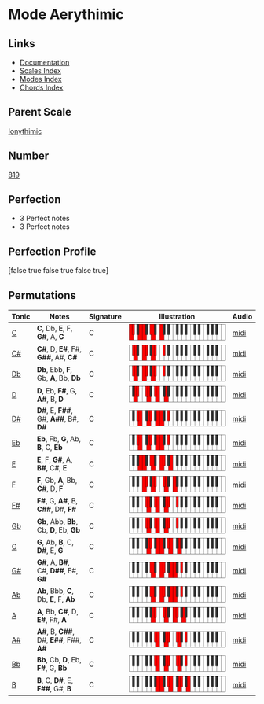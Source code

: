 # Mode Aerythimic

## Links

- [Documentation](index.md)
- [Scales Index](Scales.md)
- [Modes Index](Modes.md)
- [Chords Index](Chords.md)

## Parent Scale

[Ionythimic](ScaleIonythimic.md)

## Number

[819](https://ianring.com/musictheory/scales/819)

## Perfection

- 3 Perfect notes
- 3 Perfect notes

## Perfection Profile

[false true false true false true]

## Permutations

| Tonic | Notes | Signature | Illustration | Audio |
|-------|-------|-----------|--------------|-------|
| [C](ModeCNaturalAerythimic.md) | **C**, Db, **E**, F, **G#**, A, **C** | C | ![CNaturalAerythimic](ModeCNaturalAerythimic.png) | [midi](https://github.com/edipermadi/music/blob/main/docs/ModeCNaturalAerythimic.mid?raw=true) |
| [C#](ModeCSharpAerythimic.md) | **C#**, D, **E#**, F#, **G##**, A#, **C#** | C | ![CSharpAerythimic](ModeCSharpAerythimic.png) | [midi](https://github.com/edipermadi/music/blob/main/docs/ModeCSharpAerythimic.mid?raw=true) |
| [Db](ModeDFlatAerythimic.md) | **Db**, Ebb, **F**, Gb, **A**, Bb, **Db** | C | ![DFlatAerythimic](ModeDFlatAerythimic.png) | [midi](https://github.com/edipermadi/music/blob/main/docs/ModeDFlatAerythimic.mid?raw=true) |
| [D](ModeDNaturalAerythimic.md) | **D**, Eb, **F#**, G, **A#**, B, **D** | C | ![DNaturalAerythimic](ModeDNaturalAerythimic.png) | [midi](https://github.com/edipermadi/music/blob/main/docs/ModeDNaturalAerythimic.mid?raw=true) |
| [D#](ModeDSharpAerythimic.md) | **D#**, E, **F##**, G#, **A##**, B#, **D#** | C | ![DSharpAerythimic](ModeDSharpAerythimic.png) | [midi](https://github.com/edipermadi/music/blob/main/docs/ModeDSharpAerythimic.mid?raw=true) |
| [Eb](ModeEFlatAerythimic.md) | **Eb**, Fb, **G**, Ab, **B**, C, **Eb** | C | ![EFlatAerythimic](ModeEFlatAerythimic.png) | [midi](https://github.com/edipermadi/music/blob/main/docs/ModeEFlatAerythimic.mid?raw=true) |
| [E](ModeENaturalAerythimic.md) | **E**, F, **G#**, A, **B#**, C#, **E** | C | ![ENaturalAerythimic](ModeENaturalAerythimic.png) | [midi](https://github.com/edipermadi/music/blob/main/docs/ModeENaturalAerythimic.mid?raw=true) |
| [F](ModeFNaturalAerythimic.md) | **F**, Gb, **A**, Bb, **C#**, D, **F** | C | ![FNaturalAerythimic](ModeFNaturalAerythimic.png) | [midi](https://github.com/edipermadi/music/blob/main/docs/ModeFNaturalAerythimic.mid?raw=true) |
| [F#](ModeFSharpAerythimic.md) | **F#**, G, **A#**, B, **C##**, D#, **F#** | C | ![FSharpAerythimic](ModeFSharpAerythimic.png) | [midi](https://github.com/edipermadi/music/blob/main/docs/ModeFSharpAerythimic.mid?raw=true) |
| [Gb](ModeGFlatAerythimic.md) | **Gb**, Abb, **Bb**, Cb, **D**, Eb, **Gb** | C | ![GFlatAerythimic](ModeGFlatAerythimic.png) | [midi](https://github.com/edipermadi/music/blob/main/docs/ModeGFlatAerythimic.mid?raw=true) |
| [G](ModeGNaturalAerythimic.md) | **G**, Ab, **B**, C, **D#**, E, **G** | C | ![GNaturalAerythimic](ModeGNaturalAerythimic.png) | [midi](https://github.com/edipermadi/music/blob/main/docs/ModeGNaturalAerythimic.mid?raw=true) |
| [G#](ModeGSharpAerythimic.md) | **G#**, A, **B#**, C#, **D##**, E#, **G#** | C | ![GSharpAerythimic](ModeGSharpAerythimic.png) | [midi](https://github.com/edipermadi/music/blob/main/docs/ModeGSharpAerythimic.mid?raw=true) |
| [Ab](ModeAFlatAerythimic.md) | **Ab**, Bbb, **C**, Db, **E**, F, **Ab** | C | ![AFlatAerythimic](ModeAFlatAerythimic.png) | [midi](https://github.com/edipermadi/music/blob/main/docs/ModeAFlatAerythimic.mid?raw=true) |
| [A](ModeANaturalAerythimic.md) | **A**, Bb, **C#**, D, **E#**, F#, **A** | C | ![ANaturalAerythimic](ModeANaturalAerythimic.png) | [midi](https://github.com/edipermadi/music/blob/main/docs/ModeANaturalAerythimic.mid?raw=true) |
| [A#](ModeASharpAerythimic.md) | **A#**, B, **C##**, D#, **E##**, F##, **A#** | C | ![ASharpAerythimic](ModeASharpAerythimic.png) | [midi](https://github.com/edipermadi/music/blob/main/docs/ModeASharpAerythimic.mid?raw=true) |
| [Bb](ModeBFlatAerythimic.md) | **Bb**, Cb, **D**, Eb, **F#**, G, **Bb** | C | ![BFlatAerythimic](ModeBFlatAerythimic.png) | [midi](https://github.com/edipermadi/music/blob/main/docs/ModeBFlatAerythimic.mid?raw=true) |
| [B](ModeBNaturalAerythimic.md) | **B**, C, **D#**, E, **F##**, G#, **B** | C | ![BNaturalAerythimic](ModeBNaturalAerythimic.png) | [midi](https://github.com/edipermadi/music/blob/main/docs/ModeBNaturalAerythimic.mid?raw=true) |
